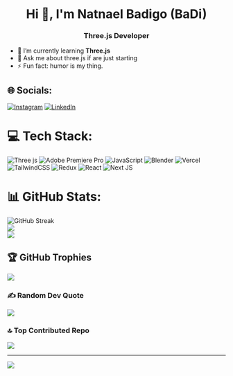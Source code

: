 <h1 align="center">Hi 👋, I'm Natnael Badigo (BaDi)</h1>
<h3 align="center">Three.js Developer</h3>

- 🌱 I’m currently learning **Three.js**<br>
- 💬 Ask me about three.js if are just starting<br>
- ⚡ Fun fact: humor is my thing.


## 🌐 Socials:
[![Instagram](https://img.shields.io/badge/Instagram-%23E4405F.svg?logo=Instagram&logoColor=white)](https://instagram.com/badi_nati) [![LinkedIn](https://img.shields.io/badge/LinkedIn-%230077B5.svg?logo=linkedin&logoColor=white)](https://linkedin.com/in/natnaelbadigo) 

# 💻 Tech Stack:
![Three js](https://img.shields.io/badge/threejs-black?style=for-the-badge&logo=three.js&logoColor=white) ![Adobe Premiere Pro](https://img.shields.io/badge/Adobe%20Premiere%20Pro-9999FF.svg?style=for-the-badge&logo=Adobe%20Premiere%20Pro&logoColor=white) ![JavaScript](https://img.shields.io/badge/javascript-%23323330.svg?style=for-the-badge&logo=javascript&logoColor=%23F7DF1E) ![Blender](https://img.shields.io/badge/blender-%23F5792A.svg?style=for-the-badge&logo=blender&logoColor=white) ![Vercel](https://img.shields.io/badge/vercel-%23000000.svg?style=for-the-badge&logo=vercel&logoColor=white) ![TailwindCSS](https://img.shields.io/badge/tailwindcss-%2338B2AC.svg?style=for-the-badge&logo=tailwind-css&logoColor=white) ![Redux](https://img.shields.io/badge/redux-%23593d88.svg?style=for-the-badge&logo=redux&logoColor=white) ![React](https://img.shields.io/badge/react-%2320232a.svg?style=for-the-badge&logo=react&logoColor=%2361DAFB) ![Next JS](https://img.shields.io/badge/Next-black?style=for-the-badge&logo=next.js&logoColor=white)

# 📊 GitHub Stats:
![GitHub Streak](https://github-readme-streak-stats.herokuapp.com/?user=nati-badi&theme=default)<br/>
![](https://github-readme-stats.vercel.app/api?username=nati-badi&theme=dark&hide_border=false&include_all_commits=true&count_private=true)<br/>
![](https://github-readme-stats.vercel.app/api/top-langs/?username=nati-badi&theme=dark&hide_border=false&include_all_commits=true&count_private=true&layout=compact)

## 🏆 GitHub Trophies
![](https://github-profile-trophy.vercel.app/?username=nati-badi&theme=radical&no-frame=false&no-bg=false&margin-w=4)

### ✍️ Random Dev Quote
![](https://quotes-github-readme.vercel.app/api?type=horizontal&theme=radical)

### 🔝 Top Contributed Repo
![](https://github-contributor-stats.vercel.app/api?username=nati-badi&limit=5&theme=dark&combine_all_yearly_contributions=true)

---
[![](https://visitcount.itsvg.in/api?id=nati-badi&icon=4&color=1)](https://visitcount.itsvg.in)

<!-- Proudly created with GPRM ( https://gprm.itsvg.in ) -->
